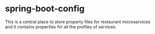 # spring-boot-config
This is a central place to store property files for restaurant microservices and it contains properties for all the profiles of services.





